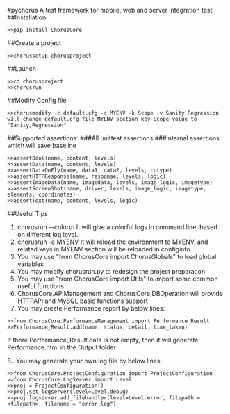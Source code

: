 #pychorus
A test framework for mobile, web and server integration test
##Installation
```
>>pip install ChorusCore
```
##Create a project
```
>>chorussetup chorusproject
```
##Launch
```
>>cd chorusproject
>>chorusrun
```
##Modify Config file
```
>>chorusmodify -c default.cfg -s MYENV -k Scope -v Sanity,Regression
will change default.cfg file MYENV section key Scope value to "Sanity,Regression"
```
##Supported assertions:
###All unittest assertions
###Internal assertions which will save baseline
```
>>assertBool(name, content, levels)
>>assertData(name, content, levels)
>>assertDataOnFly(name, data1, data2, levels, cptype)
>>assertHTTPResponse(name, response, levels, logic)
>>assertImageData(name, imagedata, levels, image_logic, imagetype)
>>assertScreenShot(name, driver, levels, image_logic, imagetype, elements, coordinates)
>>assertText(name, content, levels, logic)
```
##Useful Tips
1. chorusrun --color\n
It will give a colorful logs in command line, based on different log level.
2. chorusrun -e MYENV
It will reload the environment to MYENV, and related keys in MYENV section will be reloaded in configinfo
3. You may use "from ChorusCore import ChorusGlobals" to load global variables
4. You may modify chorusrun.py to redesign the project preparation
5. You may use "from ChorusCore import Utils" to import some common useful functions
6. ChorusCore.APIManagement and ChorusCore.DBOperation will provide HTTPAPI and MySQL basic functions support
7. You may create Performance report by below lines:
```
>>from ChorusCore.PerformanceManagement import Performance_Result
>>Performance_Result.add(name, status, detail, time_taken)
```
If there Performance_Result.data is not empty, then it will generate Performance.html in the Output folder

8.. You may generate your own log file by below lines:
```
>>from ChorusCore.ProjectConfiguration import ProjectConfiguration
>>from ChorusCore.LogServer import Level
>>proj = ProjectConfiguration()
>>proj.set_logserver(level=Level.debug)
>>proj.logserver.add_filehandler(level=Level.error, filepath = <filepath>, filename = "error.log")
```